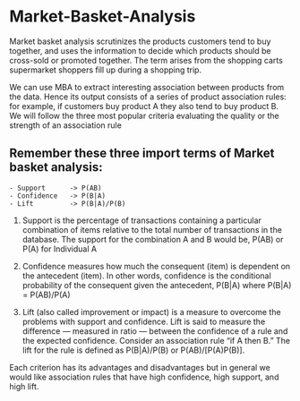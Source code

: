 # Market-Basket-Analysis

Market basket analysis scrutinizes the products customers tend to buy together, and uses the information to decide which products should be cross-sold or promoted together. The term arises from the shopping carts supermarket shoppers fill up during a shopping trip.

We can use MBA to extract interesting association between products from the data. Hence its output consists of a series of product association rules: for example, if customers buy product A they also tend to buy product B. We will follow the three most popular criteria evaluating the quality or the strength of an association rule

## Remember these three import terms of Market basket analysis:

    - Support      -> P(AB)
    - Confidence   -> P(B|A)
    - Lift         -> P(B|A)/P(B)
    
1. Support is the percentage of transactions containing a particular combination of items relative to the total number of transactions in the database. The support for the combination A and B would be,
P(AB) or P(A) for Individual A

2. Confidence measures how much the consequent (item) is dependent on the
antecedent (item). In other words, confidence is the conditional probability of the consequent given the antecedent,
P(B|A)
where P(B|A) = P(AB)/P(A)

3. Lift (also called improvement or impact) is a measure to overcome the
problems with support and confidence. Lift is said to measure the difference — measured in ratio — between the confidence of a rule and the expected confidence. Consider an association rule “if A then B.” The lift for the rule is defined as
P(B|A)/P(B) or P(AB)/[P(A)P(B)].

Each criterion has its advantages and disadvantages but in general we would like association rules that have high confidence, high support, and high lift.
    
